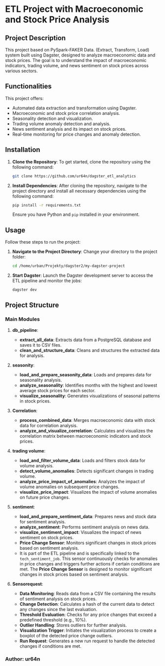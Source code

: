 # ETL Project with Macroeconomic and Stock Price Analysis

## Project Description

This project based on PySpark-FAKER Data. (Extract, Transform, Load) system built using Dagster, designed to analyze macroeconomic data and stock prices. The goal is to understand the impact of macroeconomic indicators, trading volume, and news sentiment on stock prices across various sectors.

  ## Functionalities
This project offers:
- Automated data extraction and transformation using Dagster.
- Macroeconomic and stock price correlation analysis.
- Seasonality detection and visualization.
- Trading volume anomaly detection and analysis.
- News sentiment analysis and its impact on stock prices.
- Real-time monitoring for price changes and anomaly detection.

## Installation
  

1. **Clone the Repository**:
   To get started, clone the repository using the following command:
   ```bash
   git clone https://github.com/ur64n/dagster_etl_analytics
   
2. **Install Dependencies**:
   After cloning the repository, navigate to the project directory and install all necessary dependencies using the following command:
   ```bash
   pip install -r requirements.txt
   ```

   Ensure you have Python and `pip` installed in your environment.

## Usage

Follow these steps to run the project:

1. **Navigate to the Project Directory**:
   Change your directory to the project folder:
   ```bash
   cd /home/urban/Projekty/dagster2/my-dagster-project
   ```

2. **Start Dagster**:
   Launch the Dagster development server to access the ETL pipeline and monitor the jobs:
   ```bash
   dagster dev
   ```

## Project Structure

### Main Modules

1. **db_pipeline**:
   - **extract_all_data**: Extracts data from a PostgreSQL database and saves it to CSV files.
   - **clean_and_structure_data**: Cleans and structures the extracted data for analysis.

2. **seasonity**:
   - **load_and_prepare_seasonity_data**: Loads and prepares data for seasonality analysis.
   - **analyze_seasonality**: Identifies months with the highest and lowest average stock prices for each sector.
   - **visualize_seasonality**: Generates visualizations of seasonal patterns in stock prices.

3. **Correlation**:
   - **process_combined_data**: Merges macroeconomic data with stock data for correlation analysis.
   - **analyze_and_visualize_correlation**: Calculates and visualizes the correlation matrix between macroeconomic indicators and stock prices.

4. **trading volume**:
   - **load_and_filter_volume_data**: Loads and filters stock data for volume analysis.
   - **detect_volume_anomalies**: Detects significant changes in trading volume.
   - **analyze_price_impact_of_anomalies**: Analyzes the impact of volume anomalies on subsequent price changes.
   - **visualize_price_impact**: Visualizes the impact of volume anomalies on future price changes.

5. **sentiment**:
   - **load_and_prepare_sentiment_data**: Prepares news and stock data for sentiment analysis.
   - **analyze_sentiment**: Performs sentiment analysis on news data.
   - **visualize_sentiment_impact**: Visualizes the impact of news sentiment on stock prices.
   - **Price Change Sensor**: Monitors significant changes in stock prices based on sentiment analysis.
   - It is part of the ETL pipeline and is specifically linked to the `tech_sentiment_job`. This sensor continuously checks for anomalies in price changes and triggers further actions if certain conditions are met.
   The **Price Change Sensor** is designed to monitor significant changes in stock prices based on sentiment analysis.

6. **Sensorequest**:
   - **Data Monitoring**: Reads data from a CSV file containing the results of sentiment analysis on stock prices.
   - **Change Detection**: Calculates a hash of the current data to detect any changes since the last evaluation.
   - **Threshold Evaluation**: Checks for any price changes that exceed a predefined threshold (e.g., 10%).
   - **Outlier Handling**: Stores outliers for further analysis.
   - **Visualization Trigger**: Initiates the visualization process to create a boxplot of the detected price change outliers.
   - **Run Request**: Generates a new run request to handle the detected changes if conditions are met.

### Author: ur64n
